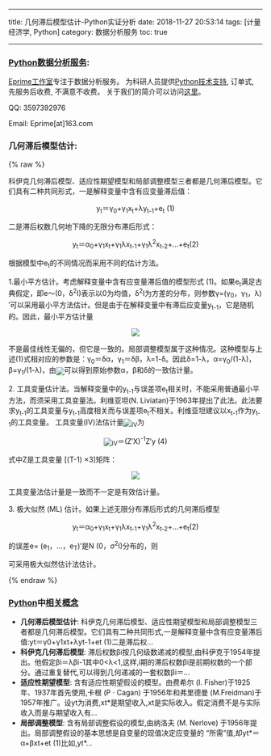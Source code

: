 
---
title: 几何滞后模型估计-Python实证分析
date: 2018-11-27 20:53:14
tags: [计量经济学, Python]
category: 数据分析服务
toc: true

---



<span></span>
<!-- more -->

### [Python](/tags/Python/)[数据分析服务](/categories/数据分析服务/):
[Eprime工作室](http://Eprime.cn/)专注于数据分析服务。
为科研人员提供[Python技术支持](http://Eprime.cn/2018/08/18/Eprime工作室Python代做服务详情/), 订单式, 先服务后收费, 不满意不收费。
关于我们的简介可以访问[这里](http://Eprime.cn/2018/08/17/关于Eprime工作室/)。

QQ: 3597392976

Email: Eprime[at]163.com



### 几何滞后模型估计:

{% raw %}
<div class="p1">科伊克几何滞后模型、适应性期望模型和局部调整模型三者都是几何滞后模型。它们具有二种共同形式，一是解释变量中含有应变量滞后值：

<p></p><p align="center">y<sub>t</sub>＝γ<sub>0</sub>+γ<sub>1</sub>x<sub>t</sub>+λy<sub>t-1</sub>+e<sub>t</sub> (1)</p>

二是滞后权数几何地下降的无限分布滞后形式：

<p></p><p align="center">y<sub>t</sub>＝α<sub>0</sub>+γ<sub>1</sub>x<sub>t</sub>+γ<sub>1</sub>λx<sub>t-1</sub>+γ<sub>1</sub>λ<sup>2</sup>x<sub>t-2</sub>+…+e<sub>t</sub>(2)</p>

根据模型中e<sub>t</sub>的不同情况而采用不同的估计方法。

<p>1.最小平方估计。考虑解释变量中含有应变量滞后值的模型形式 (1)。如果e<sub>t</sub>满足古典假定，即e～(0，δ<sup>2</sup>I)表示以0为均值，δ<sup>2</sup>I为方差的分布，则参数γ=(γ<sub>0</sub>，γ<sub>1</sub>，λ)′可以采用最小平方法估计。但是由于在解释变量中有滞后应变量y<sub>t-1</sub>，它是随机的。因此，最小平方估计量

</p><p align="center"><img align="absmiddle" src="/CRFDPIC/R200806043/R200806043.1309.1%5B0484113391bd%5D.gif"></p>

不是最佳线性无偏的，但它是一致的。局部调整模型属于这种情况。这种模型与上述(1)式相对应的参数是：γ<sub>0</sub>＝δα，γ<sub>1</sub>＝δβ，λ=1-δ。因此δ=1-λ，α=γ<sub>0</sub>/(1-λ)，β=γ<sub>1</sub>/(1-λ)，由<img align="absmiddle" src="/CRFDPIC/R200806043/R200806043.1309.18.16.bmp">可以得到原始参数α，β和δ的一致估计量。

<p>2. 工具变量估计法。当解释变量中的y<sub>t-1</sub>与误差项e<sub>t</sub>相关时，不能采用普通最小平方法，而须采用工具变量法。利维亚坦(N. Liviatan)于1963年提出了此法。此法要求y<sub>t-1</sub>的工具变量与y<sub>t-1</sub>高度相关而与误差项e<sub>t</sub>不相关。利维亚坦建议以x<sub>t-1</sub>作为y<sub>t-1</sub>的工具变量。 工具变量(IV)法估计量<img align="absmiddle" src="/CRFDPIC/R200806043/R200806043.1309.25.17.bmp"><sub>IV</sub>为

</p><p></p><p align="center"><img align="absmiddle" src="/CRFDPIC/R200806043/R200806043.1309.26.0.bmp"><sub>IV</sub>＝(Z′X)<sup>-1</sup>Z′y (4)</p>

式中Z是工具变量 [(T-1) ×3]矩阵：<p align="center"><img align="absmiddle" src="/CRFDPIC/R200806043/R200806043.1309.3%5B14390a1b90cd%5D.gif"></p>

<p>工具变量法估计量是一致而不一定是有效估计量。

</p><p>3. 极大似然 (ML) 估计。如果上述无限分布滞后形式的几何滞后模型

</p><p></p><p align="center">y<sub>t</sub>＝α<sub>0</sub>+γ<sub>1</sub>x<sub>t</sub>+γ<sub>1</sub>λx<sub>t-1</sub>+γ<sub>1</sub>λ<sup>2</sup>x<sub>t-2</sub>+…+e<sub>t</sub>(2)</p>

的误差e= (e<sub>1</sub>，…，e<sub>T</sub>)′是N (0，σ<sup>2</sup>I)分布的，则

可采用极大似然估计法估计。</div>
{% endraw %}



### [Python](/tags/Python/)中[相关概念](/categories/数据分析服务)

- **几何滞后模型估计**: 科伊克几何滞后模型、适应性期望模型和局部调整模型三者都是几何滞后模型。它们具有二种共同形式,一是解释变量中含有应变量滞后值:yt＝γ0+γ1xt+λyt-1+et (1)二是滞后权...
- **科伊克几何滞后模型**: 滞后权数βi按几何级数递减的模型,由科伊克于1954年提出。他假定βi＝λβi-1其中0<λ<1,这样,i期的滞后权数βi是前期权数的一个部分。通过重复替代,可以得到几何递减的一套权数βi＝...
- **适应性期望模型**: 含有适应性期望假设的模型。由费希尔 (I. Fisher)于1925年、1937年首先使用,卡根 (P · Cagan) 于1956年和弗里德曼 (M.Freidman)于1957年推广。设yt为消费,xt*是期望收入,xt是实际收入。假定消费不是与实际收入而是与期望收入有...
- **局部调整模型**: 含有局部调整假设的模型,由纳洛夫 (M. Nerlove) 于1956年提出。局部调整假设的基本思想是自变量的现值决定应变量的 “所需”值,却yt*＝ α+βxt+et (1)比如,yt*...





